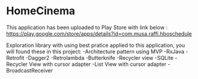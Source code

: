 # HomeCinema

This application has been uploaded to Play Store with link below :
https://play.google.com/store/apps/details?id=com.musa.raffi.hboschedule

Exploration library with using best pratice applied to this application, you will found these in this project:
-Architecture pattern using MVP 
-RxJava
-Retrofit
-Dagger2
-Retrolambda
-Butterknife
-Recycler view
-SQLite
-Recycler View with cursor adapter
-List View with cursor adapter
-BroadcastReceiver

